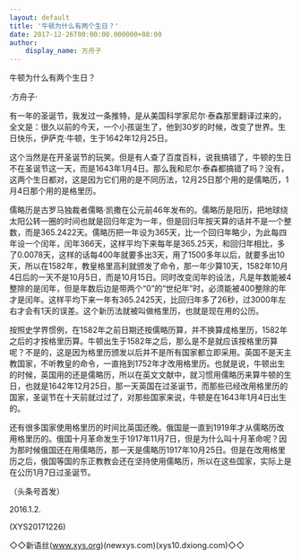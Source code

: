 ```yaml
---
layout: default
title: '牛顿为什么有两个生日？'
date: 2017-12-26T00:00:00.000000+08:00
author:
    display_name: 方舟子
---
```


牛顿为什么有两个生日？

·方舟子·

有一年的圣诞节，我发过一条推特，是从美国科学家尼尔·泰森那里翻译过来的，全文是：很久以前的今天，一个小孩诞生了，他到30岁的时候，改变了世界。生日快乐，伊萨克·牛顿，生于1642年12月25日。

这个当然是在开圣诞节的玩笑。但是有人查了百度百科，说我搞错了，牛顿的生日不在圣诞节这一天，而是1643年1月4日。那么我和尼尔·泰森都搞错了吗？没有，这两个生日都对，这是因为它们用的是不同历法，12月25日那个用的是儒略历，1月4日那个用的是格里历。

儒略历是古罗马独裁者儒略·凯撒在公元前46年发布的。儒略历是阳历，把地球绕太阳公转一圈的时间也就是回归年定为一年，但是回归年按天算的话并不是一个整数，而是365.2422天。儒略历把一年设为365天，比一个回归年略少，为此每四年设一个闰年，闰年366天，这样平均下来每年是365.25天，和回归年相比，多了0.0078天，这样的话每400年就要多出3天，用了1500多年以后，就要多出10天，所以在1582年，教皇格里高利就颁发了命令，那一年少算10天，1582年10月4日后的一天不是10月5日，而是10月15日。同时改变闰年的设法，凡是年数能被4整除的是闰年，但是年数后边是带两个“0”的“世纪年”时，必须能被400整除的年才是闰年。这样平均下来一年有365.2425天，比回归年多了26秒，过3000年左右才会有1天的误差。这个新历法就被叫做格里历，也就是现在用的公历。

按照史学界惯例，在1582年之前日期还按儒略历算，并不换算成格里历，1582年之后的才按格里历算。牛顿出生于1582年之后，那么是不是就应该按格里历算呢？不是的，这是因为格里历颁发以后并不是所有国家都立即采用。英国不是天主教国家，不听教皇的命令，一直拖到1752年才改用格里历。也就是说，牛顿出生的时候，英国用的还是儒略历，所以在英文文献中，就习惯用儒略历来算牛顿的生日，也就是1642年12月25日，那一天英国在过圣诞节，而那些已经改用格里历的国家，圣诞节在十天前就过过了，对那些国家来说，牛顿是在1643年1月4日出生的。

还有很多国家使用格里历的时间比英国还晚。俄国是一直到1919年才从儒略历改用格里历的。俄国十月革命发生于1917年11月7日，但是为什么叫十月革命呢？因为那时候俄国还在用儒略历，那一天是儒略历1917年10月25日。但是在改用格里历之后，俄国等国的东正教教会还在坚持使用儒略历，所以在这些国家，实际上是在公历1月7日过圣诞节。

（头条号首发）

2016.1.2.

(XYS20171226)

◇◇新语丝(www.xys.org)(newxys.com)(xys10.dxiong.com)◇◇


